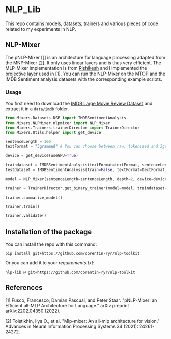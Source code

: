  
 # NLP_Lib

 This repo contains models, datasets, trainers and various pieces of code related to my experiments in NLP.

## NLP-Mixer

The pNLP-Mixer [[1]](#1) is an architecture for language processing adapted from the MNP-Mixer [[2]](#2). It only uses linear layers and is thus very efficient. The MLP-Mixer implementation is from [Rishikesh](https://github.com/rishikksh20/MLP-Mixer-pytorch) and I implemented the projective layer used in [[1]](#1). You can run the NLP-Mixer on the MTOP and the IMDB Sentiment analysis datasets with the corresponding example scripts.

### Usage

You first need to download the [IMDB Large Movie Review Dataset](https://ai.stanford.edu/~amaas/data/sentiment/aclImdb_v1.tar.gz) and extract it in a `data/imdb` folder.

```python
from Mixers.Datasets.DSP import IMDBSentimentAnalysis
from Mixers.NLPMixer.nlpmixer import NLP_Mixer
from Mixers.Trainers.trainerDirector import TrainerDirector
from Mixers.Utils.helper import get_device

sentenceLength = 100
textFormat = "3grammed" # You can choose between raw, tokenized and 3grammed. It is only for optimization.

device = get_device(useGPU=True)
    
traindataset = IMDBSentimentAnalysis(textFormat=textFormat, sentenceLength=sentenceLength)
testdataset = IMDBSentimentAnalysis(train=False, textFormat=textFormat, sentenceLength=sentenceLength)

model = NLP_Mixer(sentenceLength=sentenceLength, depth=2, device=device)

trainer = TrainerDirector.get_binary_trainer(model=model, traindataset=traindataset, testdataset=testdataset, batch_size=256, device=device, nb_epochs=40) 

trainer.summarize_model()

trainer.train()

trainer.validate()
```


## Installation of the package

 You can install the repo with this command:

 ```console
pip install git+https://github.com/corentin-ryr/nlp-toolkit
```

Or you can add it to your *requirements.txt*:

```
nlp-lib @ git+https://github.com/corentin-ryr/nlp-toolkit
```


## References
<a id="1">[1]</a> 
Fusco, Francesco, Damian Pascual, and Peter Staar. "pNLP-Mixer: an Efficient all-MLP Architecture for Language." arXiv preprint arXiv:2202.04350 (2022).

<a id="2">[2]</a> 
Tolstikhin, Ilya O., et al. "Mlp-mixer: An all-mlp architecture for vision." Advances in Neural Information Processing Systems 34 (2021): 24261-24272.
